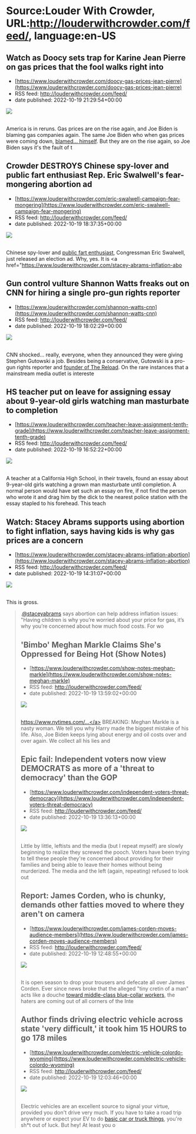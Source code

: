 # Source:Louder With Crowder, URL:http://louderwithcrowder.com/feed/, language:en-US

## Watch as Doocy sets trap for Karine Jean Pierre on gas prices that the fool walks right into
 - [https://www.louderwithcrowder.com/doocy-gas-prices-jean-pierre](https://www.louderwithcrowder.com/doocy-gas-prices-jean-pierre)
 - RSS feed: http://louderwithcrowder.com/feed/
 - date published: 2022-10-19 21:29:54+00:00

<img src="https://www.louderwithcrowder.com/media-library/image.png?id=31970288&amp;width=1245&amp;height=700&amp;coordinates=0%2C0%2C0%2C118" /><br /><br /><p>America is in reruns. Gas prices are on the rise again, and Joe Biden is blaming gas companies again. The same Joe Biden who when gas prices were coming down, <a href="https://www.louderwithcrowder.com/doocy-jean-pierre-gas-prices" target="_blank">blamed... himself</a>. But they are on the rise again, so Joe Biden says it's the fault of t

## Crowder DESTROYS Chinese spy-lover and public fart enthusiast Rep. Eric Swalwell's fear-mongering abortion ad
 - [https://www.louderwithcrowder.com/eric-swalwell-campaign-fear-mongering](https://www.louderwithcrowder.com/eric-swalwell-campaign-fear-mongering)
 - RSS feed: http://louderwithcrowder.com/feed/
 - date published: 2022-10-19 18:37:35+00:00

<img src="https://www.louderwithcrowder.com/media-library/image.jpg?id=31969337&amp;width=1245&amp;height=700&amp;coordinates=0%2C0%2C0%2C1" /><br /><br /><p>
	Chinese spy-lover and <a href="https://www.louderwithcrowder.com/eric-swalwell-appears-to-fart-on-live-tv-prompting-fartgate-to-trend-it-is-spectacular" target="_blank">public fart enthusiast</a>, Congressman Eric Swalwell, just released an election ad. Why, yes. It is <a href="https://www.louderwithcrowder.com/stacey-abrams-inflation-abo

## Gun control vulture Shannon Watts freaks out on CNN for hiring a single pro-gun rights reporter
 - [https://www.louderwithcrowder.com/shannon-watts-cnn](https://www.louderwithcrowder.com/shannon-watts-cnn)
 - RSS feed: http://louderwithcrowder.com/feed/
 - date published: 2022-10-19 18:02:29+00:00

<img src="https://www.louderwithcrowder.com/media-library/image.png?id=31969106&amp;width=1245&amp;height=700&amp;coordinates=0%2C0%2C0%2C185" /><br /><br /><p>CNN shocked... really, everyone, when they announced they were giving Stephen Gutowski a job. Besides being a conservative, Gutowski is a pro-gun rights reporter and <a href="https://thereload.com/why-im-joining-cnn-as-an-analyst/" target="_blank">founder of The Reload</a>. On the rare instances that a mainstream media outlet is intereste

## HS teacher put on leave for assigning essay about 9-year-old girls watching man masturbate to completion
 - [https://www.louderwithcrowder.com/teacher-leave-assignment-tenth-grade](https://www.louderwithcrowder.com/teacher-leave-assignment-tenth-grade)
 - RSS feed: http://louderwithcrowder.com/feed/
 - date published: 2022-10-19 16:52:22+00:00

<img src="https://www.louderwithcrowder.com/media-library/image.jpg?id=31968859&amp;width=1245&amp;height=700&amp;coordinates=0%2C59%2C0%2C59" /><br /><br /><p>A teacher at a California High School, in their travels, found an essay about 9-year-old girls watching a grown man masturbate until completion. A normal person would have set such an essay on fire, if not find the person who wrote it and drag him by the dick to the nearest police station with the essay stapled to his forehead. This teach

## Watch: Stacey Abrams supports using abortion to fight inflation, says having kids is why gas prices are a concern
 - [https://www.louderwithcrowder.com/stacey-abrams-inflation-abortion](https://www.louderwithcrowder.com/stacey-abrams-inflation-abortion)
 - RSS feed: http://louderwithcrowder.com/feed/
 - date published: 2022-10-19 14:31:07+00:00

<img src="https://www.louderwithcrowder.com/media-library/image.png?id=31967521&amp;width=1200&amp;height=800&amp;coordinates=0%2C0%2C24%2C0" /><br /><br /><p>This is gross.</p><div class="rm-embed embed-media"><blockquote class="twitter-tweet">.<a href="https://twitter.com/staceyabrams?ref_src=twsrc%5Etfw">@staceyabrams</a> says abortion can help address inflation issues: "Having children is why you’re worried about your price for gas, it’s why you’re concerned about how much food costs. For wo

## 'Bimbo' Meghan Markle Claims She's Oppressed for Being Hot (Show Notes)
 - [https://www.louderwithcrowder.com/show-notes-meghan-markle](https://www.louderwithcrowder.com/show-notes-meghan-markle)
 - RSS feed: http://louderwithcrowder.com/feed/
 - date published: 2022-10-19 13:59:02+00:00

<img src="https://www.louderwithcrowder.com/media-library/image.jpg?id=31967455&amp;width=1200&amp;height=800&amp;coordinates=0%2C0%2C200%2C0" /><br /><br /><p><a href="https://www.louderwithcrowder.com/feeds/Even%20as%20oil%20prices%20ease..." target="_blank">https://www.nytimes.com/...</a>
	BREAKING: Meghan Markle is a nasty woman. We tell you why Harry made the biggest mistake of his life. Also, Joe Biden keeps lying about energy and oil costs over and over again. We collect all his lies and 

## Epic fail: Independent voters now view DEMOCRATS as more of a 'threat to democracy' than the GOP
 - [https://www.louderwithcrowder.com/independent-voters-threat-democracy](https://www.louderwithcrowder.com/independent-voters-threat-democracy)
 - RSS feed: http://louderwithcrowder.com/feed/
 - date published: 2022-10-19 13:36:13+00:00

<img src="https://www.louderwithcrowder.com/media-library/image.jpg?id=31967182&amp;width=1200&amp;height=800&amp;coordinates=11%2C0%2C12%2C0" /><br /><br /><p>Little by little, leftists and the media (but I repeat myself) are slowly beginning to realize they screwed the pooch. Voters have been trying to tell these people they're concerned about providing for their families and being able to leave their homes without being murderized. The media and the left (again, repeating) refused to look out

## Report: James Corden, who is chunky, demands other fatties moved to where they aren't on camera
 - [https://www.louderwithcrowder.com/james-corden-moves-audience-members](https://www.louderwithcrowder.com/james-corden-moves-audience-members)
 - RSS feed: http://louderwithcrowder.com/feed/
 - date published: 2022-10-19 12:48:55+00:00

<img src="https://www.louderwithcrowder.com/media-library/image.jpg?id=31966997&amp;width=1200&amp;height=400&amp;coordinates=0%2C127%2C0%2C285" /><br /><br /><p>It is open season to drop your trousers and defecate all over James Corden. Ever since news broke that the alleged "tiny cretin of a man" acts like a douche <a href="https://www.louderwithcrowder.com/james-corden-restaurant" target="_blank">toward middle-class blue-collar workers</a>, the haters are coming out of all corners of the Inte

## Author finds driving electric vehicle across state 'very difficult,' it took him 15 HOURS to go 178 miles
 - [https://www.louderwithcrowder.com/electric-vehicle-colordo-wyoming](https://www.louderwithcrowder.com/electric-vehicle-colordo-wyoming)
 - RSS feed: http://louderwithcrowder.com/feed/
 - date published: 2022-10-19 12:03:46+00:00

<img src="https://www.louderwithcrowder.com/media-library/image.jpg?id=31966852&amp;width=1245&amp;height=700&amp;coordinates=0%2C59%2C0%2C59" /><br /><br /><p>Electric vehicles are an excellent source to signal your virtue, provided you don't drive very much. If you have to take a road trip anywhere or expect your EV to do <a href="https://www.louderwithcrowder.com/ford-electric-truck-total-disaster" target="_blank">basic car or truck things</a>, you're sh*t out of luck. But hey! At least you o

